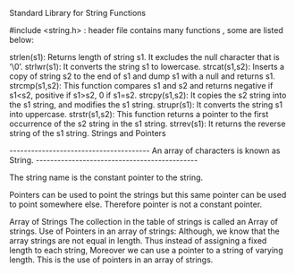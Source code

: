 Standard Library for String Functions

#include <string.h> :  header file contains many functions , some are listed below:


strlen(s1): Returns length of string s1. It excludes the null character that is ‘\0’.
strlwr(s1): It converts the string s1 to lowercase.
strcat(s1,s2): Inserts a copy of string s2 to the end of s1 and dump s1 with a null and returns s1.
strcmp(s1,s2): This function compares s1 and s2 and returns negative if s1<s2, positive if s1>s2, 0 if s1=s2.
strcpy(s1,s2): It copies the s2 string into the s1 string, and modifies the s1 string.
strupr(s1): It converts the string s1 into uppercase.
strstr(s1,s2): This function returns a pointer to the first occurrence of the s2 string in the s1 string.
strrev(s1): It returns the reverse string of the s1 string.
Strings and Pointers

 --------------------------------------- An array of characters is known as String. ---------------------------------------------


The string name is the constant pointer to the string.

Pointers can be used to point the strings but this same pointer can be used to point somewhere else. Therefore pointer is not a constant pointer.

Array of Strings
The collection in the table of strings is called an Array of strings.
Use of Pointers in an array of strings: Although, we know that the array strings are not equal in length. Thus instead of assigning a fixed length to each string, Moreover we can  use a pointer to a string of varying length. This is the use of pointers in an array of strings.




